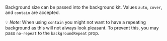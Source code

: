 Background size can be passed into the background kit. Values `auto`, `cover`, and `contain` are accepted. 

💡 *Note:* When using `contain` you might not want to have a repeating background as this will not always look pleasant. To prevent this, you may pass `no-repeat` to the `backgroundRepeat` prop. 